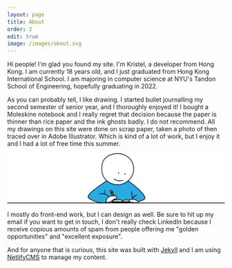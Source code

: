 ```yaml
---
layout: page
title: About
order: 2
edit: true
image: /images/about.svg
---
```

Hi people! I'm glad you found my site. I'm Kristel, a developer from Hong Kong. I am currently 18 years old, and I just graduated from Hong Kong International School. I am majoring in computer science at NYU's Tandon School of Engineering, hopefully graduating in 2022.

As you can probably tell, I like drawing. I started bullet journalling my second semester of senior year, and I thoroughly enjoyed it! I bought a Moleskine notebook and I really regret that decision because the paper is thinner than rice paper and the ink ghosts badly. I do not recommend. All my drawings on this site were done on scrap paper, taken a photo of then traced over in Adobe Illustrator. Which is kind of a lot of work, but I enjoy it and I had a lot of free time this summer.

![Writing](/images/uploads/writing.svg)

I mostly do front-end work, but I can design as well. Be sure to hit up my email if you want to get in touch, I don't really check LinkedIn because I receive copious amounts of spam from people offering me "golden opportunities" and "excellent exposure". 

And for anyone that is curious, this site was built with [Jekyll](https://jekyllrb.com/) and I am using [NetlifyCMS](https://www.netlifycms.org/) to manage my content.
